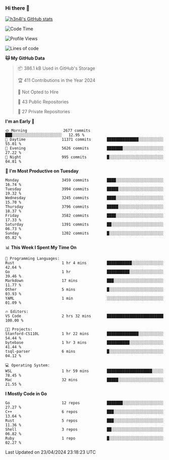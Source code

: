 ### Hi there 👋

[![h3n4l's GitHub stats](https://github-readme-stats.vercel.app/api?username=h3n4l&count_private=true&show_icons=true&theme=radical)](https://github.com/h3n4l/github-readme-stats)

<!--START_SECTION:waka-->
![Code Time](http://img.shields.io/badge/Code%20Time-1%2C866%20hrs%2044%20mins-blue)

![Profile Views](http://img.shields.io/badge/Profile%20Views-0-blue)

![Lines of code](https://img.shields.io/badge/From%20Hello%20World%20I%27ve%20Written-6.9%20million%20lines%20of%20code-blue)

**🐱 My GitHub Data** 

> 📦 386.1 kB Used in GitHub's Storage 
 > 
> 🏆 411 Contributions in the Year 2024
 > 
> 🚫 Not Opted to Hire
 > 
> 📜 43 Public Repositories 
 > 
> 🔑 27 Private Repositories 
 > 
**I'm an Early 🐤** 

```text
🌞 Morning                2677 commits        ███░░░░░░░░░░░░░░░░░░░░░░   12.95 % 
🌆 Daytime                11371 commits       ██████████████░░░░░░░░░░░   55.01 % 
🌃 Evening                5626 commits        ███████░░░░░░░░░░░░░░░░░░   27.22 % 
🌙 Night                  995 commits         █░░░░░░░░░░░░░░░░░░░░░░░░   04.81 % 
```
📅 **I'm Most Productive on Tuesday** 

```text
Monday                   3459 commits        ████░░░░░░░░░░░░░░░░░░░░░   16.74 % 
Tuesday                  3994 commits        █████░░░░░░░░░░░░░░░░░░░░   19.32 % 
Wednesday                3245 commits        ████░░░░░░░░░░░░░░░░░░░░░   15.70 % 
Thursday                 3796 commits        █████░░░░░░░░░░░░░░░░░░░░   18.37 % 
Friday                   3582 commits        ████░░░░░░░░░░░░░░░░░░░░░   17.33 % 
Saturday                 1391 commits        ██░░░░░░░░░░░░░░░░░░░░░░░   06.73 % 
Sunday                   1202 commits        █░░░░░░░░░░░░░░░░░░░░░░░░   05.82 % 
```


📊 **This Week I Spent My Time On** 

```text
💬 Programming Languages: 
Rust                     1 hr 4 mins         ███████████░░░░░░░░░░░░░░   42.64 % 
Go                       1 hr                ██████████░░░░░░░░░░░░░░░   39.46 % 
Markdown                 17 mins             ███░░░░░░░░░░░░░░░░░░░░░░   11.77 % 
Other                    5 mins              █░░░░░░░░░░░░░░░░░░░░░░░░   03.93 % 
YAML                     1 min               ░░░░░░░░░░░░░░░░░░░░░░░░░   01.09 % 

🔥 Editors: 
VS Code                  2 hrs 32 mins       █████████████████████████   100.00 % 

🐱‍💻 Projects: 
Stanford-CS110L          1 hr 22 mins        ██████████████░░░░░░░░░░░   54.44 % 
bytebase                 1 hr 3 mins         ██████████░░░░░░░░░░░░░░░   41.44 % 
tsql-parser              6 mins              █░░░░░░░░░░░░░░░░░░░░░░░░   04.12 % 

💻 Operating System: 
WSL                      1 hr 59 mins        ████████████████████░░░░░   78.45 % 
Mac                      32 mins             █████░░░░░░░░░░░░░░░░░░░░   21.55 % 
```

**I Mostly Code in Go** 

```text
Go                       12 repos            ███████░░░░░░░░░░░░░░░░░░   27.27 % 
C++                      6 repos             ███░░░░░░░░░░░░░░░░░░░░░░   13.64 % 
Rust                     5 repos             ███░░░░░░░░░░░░░░░░░░░░░░   11.36 % 
Shell                    3 repos             ██░░░░░░░░░░░░░░░░░░░░░░░   06.82 % 
Ruby                     1 repo              █░░░░░░░░░░░░░░░░░░░░░░░░   02.27 % 
```




 Last Updated on 23/04/2024 23:18:23 UTC
<!--END_SECTION:waka-->

